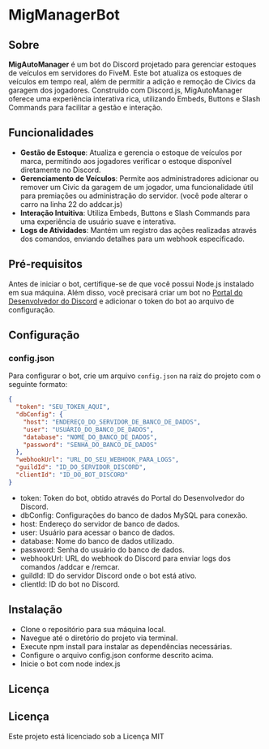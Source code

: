 # MigManagerBot

## Sobre

**MigAutoManager** é um bot do Discord projetado para gerenciar estoques de veículos em servidores do FiveM. Este bot atualiza os estoques de veículos em tempo real, além de permitir a adição e remoção de Civics da garagem dos jogadores. Construído com Discord.js, MigAutoManager oferece uma experiência interativa rica, utilizando Embeds, Buttons e Slash Commands para facilitar a gestão e interação.

## Funcionalidades

- **Gestão de Estoque**: Atualiza e gerencia o estoque de veículos por marca, permitindo aos jogadores verificar o estoque disponível diretamente no Discord.
- **Gerenciamento de Veículos**: Permite aos administradores adicionar ou remover um Civic da garagem de um jogador, uma funcionalidade útil para premiações ou administração do servidor. (você pode alterar o carro na linha 22 do addcar.js)
- **Interação Intuitiva**: Utiliza Embeds, Buttons e Slash Commands para uma experiência de usuário suave e interativa.
- **Logs de Atividades**: Mantém um registro das ações realizadas através dos comandos, enviando detalhes para um webhook especificado.

## Pré-requisitos

Antes de iniciar o bot, certifique-se de que você possui Node.js instalado em sua máquina. Além disso, você precisará criar um bot no [Portal do Desenvolvedor do Discord](https://discord.com/developers/applications) e adicionar o token do bot ao arquivo de configuração.

## Configuração

### config.json

Para configurar o bot, crie um arquivo `config.json` na raiz do projeto com o seguinte formato:

```json
{
  "token": "SEU_TOKEN_AQUI",
  "dbConfig": {
    "host": "ENDEREÇO_DO_SERVIDOR_DE_BANCO_DE_DADOS",
    "user": "USUÁRIO_DO_BANCO_DE_DADOS",
    "database": "NOME_DO_BANCO_DE_DADOS",
    "password": "SENHA_DO_BANCO_DE_DADOS"
  },
  "webhookUrl": "URL_DO_SEU_WEBHOOK_PARA_LOGS",
  "guildId": "ID_DO_SERVIDOR_DISCORD",
  "clientId": "ID_DO_BOT_DISCORD"
}
```

- token: Token do bot, obtido através do Portal do Desenvolvedor do Discord.
- dbConfig: Configurações do banco de dados MySQL para conexão.
- host: Endereço do servidor de banco de dados.
- user: Usuário para acessar o banco de dados.
- database: Nome do banco de dados utilizado.
- password: Senha do usuário do banco de dados.
- webhookUrl: URL do webhook do Discord para enviar logs dos comandos /addcar e /remcar.
- guildId: ID do servidor Discord onde o bot está ativo.
- clientId: ID do bot no Discord.

## Instalação
- Clone o repositório para sua máquina local.
- Navegue até o diretório do projeto via terminal.
- Execute npm install para instalar as dependências necessárias.
- Configure o arquivo config.json conforme descrito acima.
- Inicie o bot com node index.js

## Licença
## Licença
Este projeto está licenciado sob a Licença MIT

